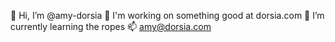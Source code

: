 👋 Hi, I’m @amy-dorsia 
👀 I'm working on something good at dorsia.com
🌱 I’m currently learning the ropes
📫 amy@dorsia.com
